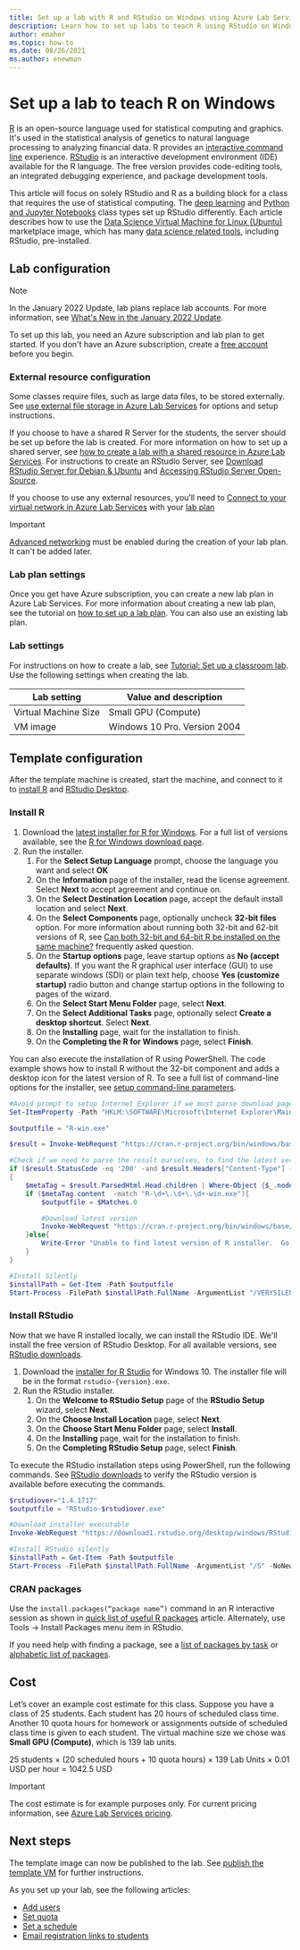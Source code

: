 ```yaml
---
title: Set up a lab with R and RStudio on Windows using Azure Lab Services
description: Learn how to set up labs to teach R using RStudio on Windows
author: emaher
ms.topic: how-to
ms.date: 08/26/2021
ms.author: enewman
---
```


# Set up a lab to teach R on Windows

[R](https://www.r-project.org/about.html) is an open-source language used for statistical computing and graphics.  It's used in the statistical analysis of genetics to natural language processing to analyzing financial data.  R provides an [interactive command line](https://cran.r-project.org/doc/manuals/r-release/R-intro.html#Invoking-R-from-the-command-line) experience.  [RStudio](https://www.rstudio.com/products/rstudio/) is an interactive development environment (IDE) available for the R language.  The free version provides code-editing tools, an integrated debugging experience, and package development tools.

This article will focus on solely RStudio and R as a building block for a class that requires the use of statistical computing.  The [deep learning](class-type-deep-learning-natural-language-processing.md) and [Python and Jupyter Notebooks](class-type-jupyter-notebook.md)
class types set up RStudio differently.  Each article describes how to use the [Data Science Virtual Machine for Linux (Ubuntu)](https://azuremarketplace.microsoft.com/en-US/marketplace/apps/microsoft-dsvm.ubuntu-1804) marketplace image, which has many [data science related tools](../machine-learning/data-science-virtual-machine/tools-included.md), including RStudio, pre-installed.  

## Lab configuration

>[!NOTE]
> In the January 2022 Update, lab plans replace lab accounts. For more information, see [What's New in the January 2022 Update](lab-services-whats-new.md).

To set up this lab, you need an Azure subscription and lab plan to get started. If you don't have an Azure subscription, create a [free account](https://azure.microsoft.com/free/) before you begin.

### External resource configuration

Some classes require files, such as large data files, to be stored externally.  See [use external file storage in Azure Lab Services](how-to-attach-external-storage.md) for options and setup instructions.

If you choose to have a shared R Server for the students, the server should be set up before the lab is created.  For more information on how to set up a shared server, see [how to create a lab with a shared resource in Azure Lab Services](how-to-create-a-lab-with-shared-resource.md).  For instructions to create an RStudio Server, see [Download RStudio Server for Debian & Ubuntu](https://www.rstudio.com/products/rstudio/download-server/debian-ubuntu/) and [Accessing RStudio Server Open-Source](https://support.rstudio.com/hc/en-us/articles/200552306-Getting-Started).

If you choose to use any external resources, you’ll need to [Connect to your virtual network in Azure Lab Services](how-to-connect-vnet-injection.md) with your [lab plan](./tutorial-setup-lab-plan.md)

> [!IMPORTANT]
> [Advanced networking](how-to-connect-vnet-injection.md#add-the-virtual-network-at-the-time-of-lab-plan-creation) must be enabled during the creation of your lab plan.  It can't be added later.

### Lab plan settings

Once you get have Azure subscription, you can create a new lab plan in Azure Lab Services. For more information about creating a new lab plan, see the tutorial on [how to set up a lab plan](./tutorial-setup-lab-plan.md). You can also use an existing lab plan.

### Lab settings

For instructions on how to create a lab, see [Tutorial: Set up a classroom lab](tutorial-setup-classroom-lab.md).  Use the following settings when creating the lab.

| Lab setting | Value and description |
| ------------ | ------------------ |
| Virtual Machine Size | Small GPU (Compute)|
| VM image | Windows 10 Pro. Version 2004 |

## Template configuration

After the template machine is created, start the machine, and connect to it to [install R](https://docs.rstudio.com/resources/install-r/) and [RStudio Desktop](https://www.rstudio.com/products/rstudio/download/).  

### Install R

1. Download the [latest installer for R for Windows](https://cran.r-project.org/bin/windows/base/release.html).  For a full list of versions available, see the [R for Windows download page](https://cran.r-project.org/bin/windows/base/).
2. Run the installer.
    1. For the **Select Setup Language** prompt, choose the language you want and select **OK**
    2. On the **Information** page of the installer, read the license agreement.  Select **Next** to accept agreement and continue on.
    3. On the **Select Destination Location** page, accept the default install location and select **Next**.
    4. On the **Select Components** page, optionally uncheck **32-bit files** option.  For more information about running both 32-bit and 62-bit versions of R, see [Can both 32-bit and 64-bit R be installed on the same machine?](https://cran.r-project.org/bin/windows/base/rw-FAQ.html#Can-both-32_002d-and-64_002dbit-R-be-installed-on-the-same-machine_003f) frequently asked question.
    5. On the **Startup options** page, leave startup options as **No (accept defaults)**.  If you want the R graphical user interface (GUI) to use separate windows (SDI) or plain text help, choose **Yes (customize startup)** radio button and change startup options in the following to pages of the wizard.
    6. On the **Select Start Menu Folder** page, select **Next**.
    7. On the **Select Additional Tasks** page, optionally select **Create a desktop shortcut**.  Select **Next**.
    8. On the **Installing** page, wait for the installation to finish.
    9. On the **Completing the R for Windows** page, select **Finish**.

You can also execute the installation of R using PowerShell.  The code example shows how to install R without the 32-bit component and adds a desktop icon for the latest version of R.  To see a full list of command-line options for the installer, see [setup command-line parameters](https://jrsoftware.org/ishelp/index.php?topic=setupcmdline).

```powershell
#Avoid prompt to setup Internet Explorer if we must parse download page
Set-ItemProperty -Path "HKLM:\SOFTWARE\Microsoft\Internet Explorer\Main" -Name "DisableFirstRunCustomize" -Value 2

$outputfile = "R-win.exe"

$result = Invoke-WebRequest "https://cran.r-project.org/bin/windows/base/release.html" -OutFile $outputfile -PassThru

#Check if we need to parse the result ourselves, to find the latest version of R
if ($result.StatusCode -eq '200' -and $result.Headers["Content-Type"] -eq 'text/html')
{
    $metaTag = $result.ParsedHtml.Head.children | Where-Object {$_.nodeName -eq 'META'}
    if ($metaTag.content  -match "R-\d+\.\d+\.\d+-win.exe"){
        $outputfile = $Matches.0

        #Download latest version
        Invoke-WebRequest "https://cran.r-project.org/bin/windows/base/$outputfile" -OutFile $outputfile
    }else{
        Write-Error "Unable to find latest version of R installer.  Go to https://cran.r-project.org/bin/windows/base/release.html to download manually."
    }
}

#Install Silently
$installPath = Get-Item -Path $outputfile
Start-Process -FilePath $installPath.FullName -ArgumentList "/VERYSILENT /LOG=r-install.log /NORESTART /COMPONENTS=""main,x64,translations"" /MERGETASKS=""desktopicon"" /LANG=""en""" -NoNewWindow -Wait
```

### Install RStudio

Now that we have R installed locally, we can install the RStudio IDE.  We'll install the free version of RStudio Desktop.  For all available versions, see [RStudio downloads](https://www.rstudio.com/products/rstudio/download/).

1. Download the [installer for R Studio](https://www.rstudio.com/products/rstudio/download/#download) for Windows 10.  The installer file will be in the format `rstudio-{version}.exe`.  
2. Run the RStudio installer.
    1. On the **Welcome to RStudio Setup** page of the **RStudio Setup** wizard, select **Next**.
    2. On the **Choose Install Location** page, select **Next**.
    3. On the **Choose Start Menu Folder** page, select **Install**.
    4. On the **Installing** page, wait for the installation to finish.
    5. On the **Completing RStudio Setup** page, select **Finish**.

To execute the RStudio installation steps using PowerShell, run the following commands.  See [RStudio downloads](https://www.rstudio.com/products/rstudio/download/) to verify the RStudio version is available before executing the commands.

```powershell
$rstudiover="1.4.1717"
$outputfile = "RStudio-$rstudiover.exe"

#Download installer executable
Invoke-WebRequest "https://download1.rstudio.org/desktop/windows/RStudio-$rstudiover.exe" -OutFile $outputfile

#Install RStudio silently
$installPath = Get-Item -Path $outputfile
Start-Process -FilePath $installPath.FullName -ArgumentList "/S" -NoNewWindow -Wait
```

### CRAN packages

Use the `install.packages(“package name”)` command in an R interactive session as shown in [quick list of useful R packages](https://support.rstudio.com/hc/articles/201057987-Quick-list-of-useful-R-packages) article.  Alternately, use Tools -> Install Packages menu item in RStudio.

If you need help with finding a package, see a [list of packages by task](https://cran.r-project.org/web/views/) or [alphabetic list of packages](https://cloud.r-project.org/web/packages/available_packages_by_name.html).

## Cost

Let’s cover an example cost estimate for this class.  Suppose you have a class of 25 students. Each student has 20 hours of scheduled class time.  Another 10 quota hours for homework or assignments outside of scheduled class time is given to each student.  The virtual machine size we chose was **Small GPU (Compute)**, which is 139 lab units.

25 students &times; (20 scheduled hours + 10 quota hours) &times; 139 Lab Units &times; 0.01 USD per hour = 1042.5 USD

> [!IMPORTANT]
> The cost estimate is for example purposes only.  For current pricing information, see [Azure Lab Services pricing](https://azure.microsoft.com/pricing/details/lab-services/).

## Next steps

The template image can now be published to the lab. See [publish the template VM](how-to-create-manage-template.md#publish-the-template-vm) for further instructions.

As you set up your lab, see the following articles:

- [Add users](tutorial-setup-classroom-lab.md#add-users-to-the-lab)
- [Set quota](how-to-configure-student-usage.md#set-quotas-for-users)
- [Set a schedule](tutorial-setup-classroom-lab.md#set-a-schedule-for-the-lab)
- [Email registration links to students](how-to-configure-student-usage.md#send-invitations-to-users)
